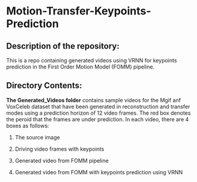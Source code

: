# Motion-Transfer-Keypoints-Prediction

## Description of the repository:
This is a repo containing generated videos using VRNN for keypoints prediction in the First Order Motion Model (FOMM) pipeline. 

## Directory Contents:
**The Generated_Videos folder** contains sample videos for the Mgif anf VoxCeleb dataset that have been generated in reconstruction and transfer modes using a prediction horizon of 12 video frames. The red box denotes the peroid that the frames are under prediction.
In each video, there are 4 boxes as follows: 

1.  The source image 

2. Driving video frames with keypoints

3. Generated video from FOMM pipeline

4. Generated video from FOMM with keypoints prediction using VRNN
